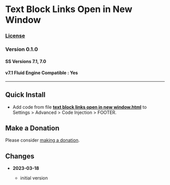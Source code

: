 # Text Block Links Open in New Window

### [License][1]

### Version 0.1.0

#### SS Versions 7.1, 7.0

#### v7.1 Fluid Engine Compatible : Yes

---

## Quick Install

* Add code from file **[text block links open in new window.html][2]** to
  Settings > Advanced > Code Injection > FOOTER.

## Make a Donation

Please consider [making a donation][3].

## Changes

<!-- * **2021-06-14**

  * reworked the autoClick part of the code to work in the wider variety of
    situations
  * code should now work on any page where there are atcb
  * bumped version to 0.1d2
  -->
* **2023-03-18**

  * initial version

[1]: https://github.com/tomsWebConsulting/twcsl/blob/main/LICENSE.txt#L1
[2]: text%20block%20links%20open%20in%20new%20window.html#L1
[3]: https://github.com/tomsWebConsulting/twcsl#make-a-donation
